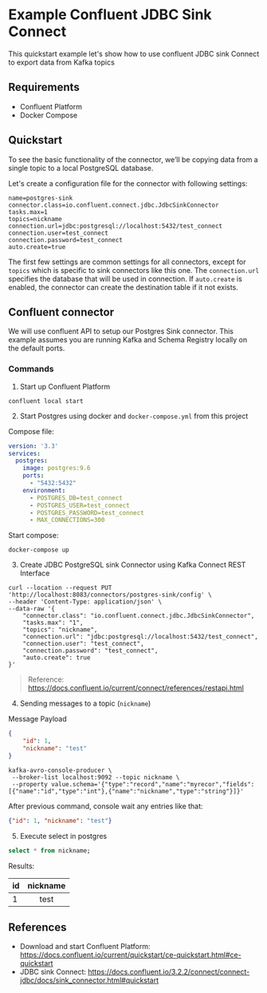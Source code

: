 # Example Confluent JDBC Sink Connect
This quickstart example let's show how to use confluent JDBC sink Connect to export data from Kafka topics


## Requirements

* Confluent Platform
* Docker Compose


## Quickstart

To see the basic functionality of the connector, we’ll be copying data from a single topic to a local PostgreSQL database.

Let's create a configuration file for the connector with following settings:

```properties
name=postgres-sink
connector.class=io.confluent.connect.jdbc.JdbcSinkConnector
tasks.max=1
topics=nickname
connection.url=jdbc:postgresql://localhost:5432/test_connect
connection.user=test_connect
connection.password=test_connect
auto.create=true
```

The first few settings are common settings for all connectors, except for `topics` which is specific to sink connectors like this one. The `connection.url` specifies the database that will be used in connection. If `auto.create` is enabled, the connector can create the destination table if it not exists.


## Confluent connector

We will use confluent API to setup our Postgres Sink connector. This example assumes you are running Kafka and Schema Registry locally on the default ports.

### Commands

1. Start up Confluent Platform

```
confluent local start
```

2. Start Postgres using docker and `docker-compose.yml` from this project

Compose file:

```yml
version: '3.3'
services:
  postgres:
    image: postgres:9.6
    ports:
      - "5432:5432"
    environment:
      - POSTGRES_DB=test_connect
      - POSTGRES_USER=test_connect
      - POSTGRES_PASSWORD=test_connect
      - MAX_CONNECTIONS=300
```

Start compose:

```
docker-compose up
```

3. Create JDBC PostgreSQL sink Connector using Kafka Connect REST Interface

```shell
curl --location --request PUT 'http://localhost:8083/connectors/postgres-sink/config' \
--header 'Content-Type: application/json' \
--data-raw '{
	"connector.class": "io.confluent.connect.jdbc.JdbcSinkConnector",
	"tasks.max": "1",
	"topics": "nickname",
	"connection.url": "jdbc:postgresql://localhost:5432/test_connect",
	"connection.user": "test_connect",
	"connection.password": "test_connect",
	"auto.create": true
}'
```
> Reference: https://docs.confluent.io/current/connect/references/restapi.html


4. Sending messages to a topic (`nickname`)

Message Payload

```json
{
    "id": 1,
    "nickname": "test"
}
```

```shell
kafka-avro-console-producer \
 --broker-list localhost:9092 --topic nickname \
 --property value.schema='{"type":"record","name":"myrecor","fields":[{"name":"id","type":"int"},{"name":"nickname","type":"string"}]}'
```

After previous command, console wait any entries like that:

```json
{"id": 1, "nickname": "test"}
```

5. Execute select in postgres

```sql
select * from nickname;
```

Results:

| id       |      nickname | 
|----------|:-------------:|
| 1        |  test         |


## References

* Download and start Confluent Platform: https://docs.confluent.io/current/quickstart/ce-quickstart.html#ce-quickstart
* JDBC sink Connect: https://docs.confluent.io/3.2.2/connect/connect-jdbc/docs/sink_connector.html#quickstart



